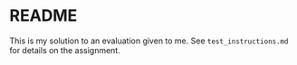 # README
This is my solution to an evaluation given to me. See `test_instructions.md` for details on the assignment.
